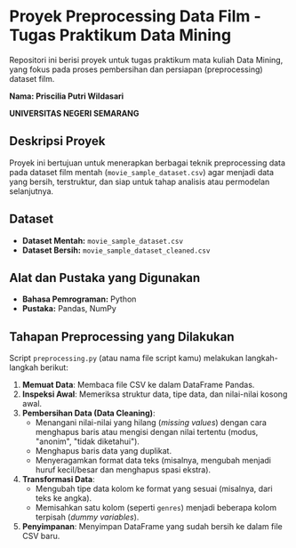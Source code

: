 # Proyek Preprocessing Data Film - Tugas Praktikum Data Mining

Repositori ini berisi proyek untuk tugas praktikum mata kuliah Data Mining, yang fokus pada proses pembersihan dan persiapan (preprocessing) dataset film.

**Nama: Priscilia Putri Wildasari**

**UNIVERSITAS NEGERI SEMARANG**

## Deskripsi Proyek

Proyek ini bertujuan untuk menerapkan berbagai teknik preprocessing data pada dataset film mentah (`movie_sample_dataset.csv`) agar menjadi data yang bersih, terstruktur, dan siap untuk tahap analisis atau permodelan selanjutnya.

## Dataset

* **Dataset Mentah:** `movie_sample_dataset.csv`
* **Dataset Bersih:** `movie_sample_dataset_cleaned.csv`

## Alat dan Pustaka yang Digunakan

* **Bahasa Pemrograman:** Python
* **Pustaka:** Pandas, NumPy

## Tahapan Preprocessing yang Dilakukan

Script `preprocessing.py` (atau nama file script kamu) melakukan langkah-langkah berikut:
1.  **Memuat Data**: Membaca file CSV ke dalam DataFrame Pandas.
2.  **Inspeksi Awal**: Memeriksa struktur data, tipe data, dan nilai-nilai kosong awal.
3.  **Pembersihan Data (Data Cleaning)**:
    * Menangani nilai-nilai yang hilang (*missing values*) dengan cara menghapus baris atau mengisi dengan nilai tertentu (modus, "anonim", "tidak diketahui").
    * Menghapus baris data yang duplikat.
    * Menyeragamkan format data teks (misalnya, mengubah menjadi huruf kecil/besar dan menghapus spasi ekstra).
4.  **Transformasi Data**:
    * Mengubah tipe data kolom ke format yang sesuai (misalnya, dari teks ke angka).
    * Memisahkan satu kolom (seperti `genres`) menjadi beberapa kolom terpisah (*dummy variables*).
5.  **Penyimpanan**: Menyimpan DataFrame yang sudah bersih ke dalam file CSV baru.
